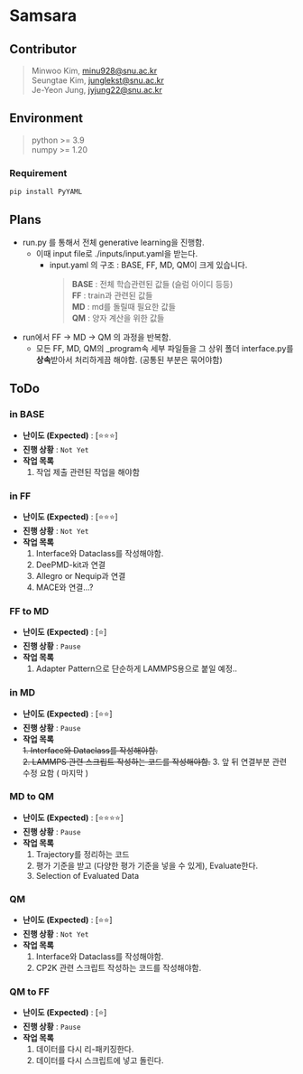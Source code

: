 # Samsara
## Contributor
> Minwoo Kim,		minu928@snu.ac.kr \
  Seungtae Kim,		junglekst@snu.ac.kr		\
  Je-Yeon Jung, 	jyjung22@snu.ac.kr	
## Environment
>  python >= 3.9  
>  numpy  >= 1.20  

### Requirement
	pip install PyYAML

## Plans
* run.py 를 통해서 전체 generative learning을 진행함.  
	- 이때 input file로 ./inputs/input.yaml을 받는다.  
		+ input.yaml 의 구조 : BASE, FF, MD, QM이 크게 있습니다. 
			>   **BASE** : 전체 학습관련된 값들 (슬럼 아이디 등등)  
				**FF**   : train과 관련된 값들  
				**MD**   : md를 돌릴때 필요한 값들  
				**QM**   : 양자 계산을 위한 값들  
* run에서 FF -> MD -> QM 의 과정을 반복함.  
	- 모든 FF, MD, QM의 _program속 세부 파일들을 그 상위 폴더 interface.py를 **상속**받아서 처리하게끔 해야함. (공통된 부분은 묶어야함)  

## ToDo
### in BASE
- **난이도 (Expected)** : [⭐⭐⭐]
- **진행 상황** : `Not Yet`
- **작업 목록**
  	1.  작업 제출 관련된 작업을 해야함

### in FF
- **난이도 (Expected)** : [⭐⭐⭐]
- **진행 상황** : `Not Yet`
- **작업 목록**
	1.  Interface와 Dataclass를 작성해야함.
 	2.  DeePMD-kit과 연결
  	3.  Allegro or Nequip과 연결
  	4.  MACE와 연결...?
     
### FF to MD
- **난이도 (Expected)** : [⭐]
- **진행 상황** : `Pause`
- **작업 목록**
  	1.  Adapter Pattern으로 단순하게 LAMMPS용으로 붙일 예정..
  	  
### in MD
- **난이도 (Expected)** : [⭐⭐]
- **진행 상황** : `Pause`
- **작업 목록**  
	~~1.  Interface와 Dataclass를 작성해야함.~~  
 	~~2.  LAMMPS 관련 스크립트 작성하는 코드를 작성해야함.~~
  	3. 앞 뒤 연결부분 관련 수정 요함 ( 마지막 )
  
### MD to QM
- **난이도 (Expected)** : [⭐⭐⭐⭐]
- **진행 상황** : `Pause`
- **작업 목록**
  	1.  Trajectory를 정리하는 코드
  	2.  평가 기준을 받고 (다양한 평가 기준을 넣을 수 있게), Evaluate한다.
  	3.  Selection of Evaluated Data
  
### QM
- **난이도 (Expected)** : [⭐⭐]
- **진행 상황** : `Not Yet`
- **작업 목록**
	1.  Interface와 Dataclass를 작성해야함.
 	2.  CP2K 관련 스크립트 작성하는 코드를 작성해야함.
     
### QM to FF
- **난이도 (Expected)** : [⭐]
- **진행 상황** : `Pause`
- **작업 목록**
  	1.  데이터를 다시 리-패키징한다.
  	2.  데이터를 다시 스크립트에 넣고 돌린다.
